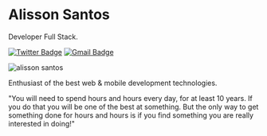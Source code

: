# Alisson Santos 

Developer Full Stack.

[![Twitter Badge](https://img.shields.io/badge/-@dev.alysson-6633cc?style=flat-square&labelColor=6633cc&logo=twitter&logoColor=white&link=https://twitter.com/dieegosf)](https://twitter.com/dieegosf) 
[![Gmail Badge](https://img.shields.io/badge/-dev.alysson@gmail.com-6633cc?style=flat-square&logo=Gmail&logoColor=white&link=mailto:dev.alysson@gmail.com)](mailto:dev.alysson@gmail.com)

<p align="left"> <img src="https://github-readme-stats.vercel.app/api?username=khausxl&show_icons=true&theme=gotham" alt="alisson santos" /></p>

Enthusiast of the best web & mobile development technologies.

"You will need to spend hours and hours every day, for at least 10 years. If you do that you will be one of the best at something. But the only way to get something done for hours and hours is if you find something you are really interested in doing!"
